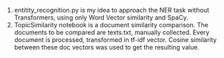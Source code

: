 1. entitity_recognition.py is my idea to approach the NER task without Transformers, using only Word Vector similarity and SpaCy.
2. TopicSimilarity notebook is a document similarity comparison. The documents to be compared are texts.txt, manually collected. Every document is processed, transformed in tf-idf vector. Cosine similarity between these doc vectors was used to get the resulting value.

